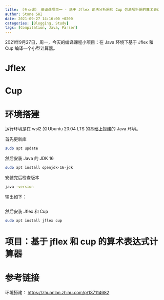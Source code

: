 ```yaml
---
title: 【专业课】 编译课项目一 - 基于 Jflex 词法分析器和 Cup 句法解析器的算术表达式计算器
author: Stone SHI
date: 2021-09-27 14:16:00 +0200
categories: [Blogging, Study]
tags: [Compilation, Java, Parser]
---
```


2021年9月27日，周一，今天的编译课程小项目：在 Java 环境下基于 Jflex 和 Cup 编译一个小型计算器。

# Jflex

# Cup

# 环境搭建

运行环境是在 wsl2 的 Ubuntu 20.04 LTS 的基础上搭建的 Java 环境。

首先更新库

```sh
sudo apt update
```

然后安装 Java 的 JDK 16

```sh
sudo apt install openjdk-16-jdk
```

安装完后检查版本

```sh
java -version
```

输出如下：
```sh
```

然后安装 Jflex 和 Cup

```sh
sudo apt install jflex cup
```

# 项目：基于 jflex 和 cup 的算术表达式计算器

# 参考链接

环境搭建： https://zhuanlan.zhihu.com/p/137114682